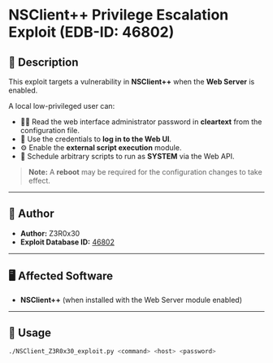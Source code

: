 # NSClient++ Privilege Escalation Exploit (EDB-ID: 46802)

## 📌 Description

This exploit targets a vulnerability in **NSClient++** when the **Web Server** is enabled.

A local low-privileged user can:

- 🕵️‍♂️ Read the web interface administrator password in **cleartext** from the configuration file.
- 🔐 Use the credentials to **log in to the Web UI**.
- ⚙️ Enable the **external script execution** module.
- 📅 Schedule arbitrary scripts to run as **SYSTEM** via the Web API.

> **Note:** A **reboot** may be required for the configuration changes to take effect.

---

## 👤 Author

- **Author:** Z3R0x30  
- **Exploit Database ID:** [46802](https://www.exploit-db.com/exploits/46802)

---

## 🖥️ Affected Software

- **NSClient++** (when installed with the Web Server module enabled)

---

## 🚀 Usage

```bash
./NSClient_Z3R0x30_exploit.py <command> <host> <password>
